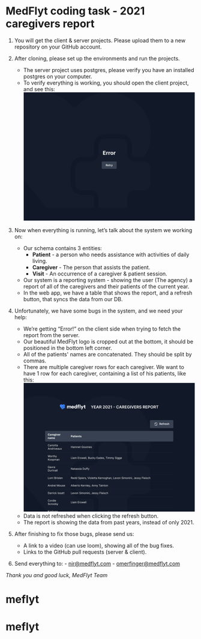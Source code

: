 # MedFlyt coding task - 2021 caregivers report

1. You will get the client & server projects. Please upload them to a new repository on your GitHub account.
2. After cloning, please set up the environments and run the projects. 
    - The server project uses postgres, please verify you have an installed postgres on your computer. 
    - To verify everything is working, you should open the client project, and see this: 
			![Example](/docs/1.png)
3. Now when everything is running, let’s talk about the system we working on:
    - Our schema contains 3 entities:
        -   **Patient** - a person who needs assistance with activities of daily living. 
        -   **Caregiver** - The person that assists the patient. 
        -   **Visit** - An occurrence of a caregiver & patient session. 
    - Our system is a reporting system - showing the user (The agency) a report of all of the caregivers and their patients of the current year. 
    - In the web app, we have a table that shows the report, and a refresh button, that syncs the data from our DB.

4. Unfortunately, we have some bugs in the system, and we need your help: 
    - We’re getting “Error!” on the client side when trying to fetch the report from the server.
    - Our beautiful MedFlyt logo is cropped out at the bottom, it should be positioned in the bottom left corner.
    - All of the patients' names are concatenated. They should be split by commas.
    - There are multiple caregiver rows for each caregiver. We want to have 1 row for each caregiver, containing a list of his patients, like this:
    ![Example](/docs/2.png)
    - Data is not refreshed when clicking the refresh button. 
    - The report is showing the data from past years, instead of only 2021.
5. After finishing to fix those bugs, please send us: 
    - A link to a video (can use loom), showing all of the bug fixes. 
    - Links to the GitHub pull requests (server & client). 
6. Send everything to:
        - nir@medflyt.com
        - omerfinger@medflyt.com


*Thank you and good luck,* 
*MedFlyt Team*
# meflyt
# meflyt
